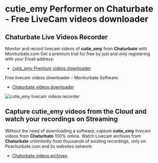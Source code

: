 # cutie_emy Performer on Chaturbate - Free LiveCam videos downloader

## Chaturbate Live Videos Recorder

Monitor and record livecam videos of **cutie_emy** from **Chaturbate** with Moniturbate.com
Get a premium trial for free by just and only registering with your Email address:
* [cutie_emy Premium videos downloader](https://moniturbate.com/request-demo-licence-key.html)

Free livecam videos downloader - Moniturbate Software:
* [Chaturbate videos downloader](https://moniturbate.com/moniturbate-download-software.html)

![cutie_emy livecam videos recorder](https://peachurnet.com/templates/moniturbate-software.png)


## Capture cutie_emy videos from the Cloud and watch your recordings on Streaming

Without the need of downloading a software, capture **cutie_emy** livecam videos from **Chaturbate** 100% online.
Watch Livecam archives from **Chaturbate** unlimitedly from thousands of existing recordings, only on Peachurbate.com and its websites network:
* [Chaturbate videos archives](https://peachurnet.com/)